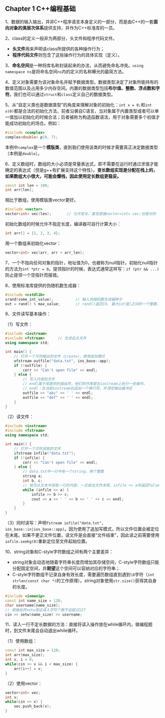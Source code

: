 ## Chapter 1 C++编程基础

1、数据的输入输出，并非C++程序语言本身定义的一部分，而是由C++的一套**面向对象的类层次体系**提供支持，并作为C++标准库的一员。

2、class的定义一般非为两部分，头文件和程序代码文件。
+ **头文件**用来声明该class所提供的各种操作行为；
+ **程序代码文件**则包含了这些操作行为的具体实现（定义）。

3、**命名空间**是一种将库名称封装起来的办法，从而避免命名冲突。`using namespace ns`是将命名空间`ns`内的定义的名称曝光的最简方法。

4、定义对象需要为该对象命名并赋予数据类型。数据类型决定了对象所能持有的数值范围以及占用多少内存空间。内置的数据类型包括**布尔值、整数、浮点数和字符**。我们也可以通过`struct`和`class`定义自己的数据类型。

5、从“自定义类也是数据类型”的角度来理解对象的初始化：`int x = 0;`和`int x(0)`都是合法的初始化方法，前者沿袭自C语言，当对象属于内置类型或者可以单一值加以初始化的时候合法；后者被称为构造函数语法，用于对象需要多个初值才能成功初始化的场合。例如：
```C++
#include <complex>
complex<double> p(0, 7);
```
本例中`complex`是一个**模版类**，直到我们使用该类的时候才需要真正决定数据类型（本例是`double`）。

6、定义数组时，数组的大小必须是常量表达式，即不需要在运行时通过求值才能确定的表达式（但是g++有扩展支持这个特性）。**变长数组实现是分配在栈上的，如果数组大小很大，可能会爆栈，因此使用定长数组更稳妥。**
```C++
const int len = 100;
int arr[len];
```
相比于数组，使用模版类vector更好。
```C++
#include <vector>
vector<int> vec(len);       // 允许变长，甚至直接vector<int> vec;也是对的
```

初始化数组的时候允许不指定长度，编译器可自行计算大小：
```C++
int arr[] = {1, 2, 3, 4};
```
用一个数组来初始化vector：
```C++
vector<int> vec(arr, arr + arr_len);
```

7、一个不指向任何对象的指针，地址值为0，也被称为null指针。初始化null指针的方法为`int *ptr = 0`。提领指针的时候，表达式通常这样写：`if (ptr && ...)`防止提领一个空指针而报错。

8、使用标准库提供的伪随机数生成器：
```C++
#include <cstdlib>
srand(some_int_value);          // 输入伪随机数生成器种子
out = rand() % max_value;       // rand()返回[0, 最大int值]之间的一个整数，通过取模运算限定输出范围
```

9、文件读写基本操作：

（1）写文件：
```C++
#include <iostream>
#include <fstream>      // 包含此头文件
using namespace std;

int main() {
    // 打开一个可供输出的文件（create），使用追加模式
    ofstream outfile("data.txt", ios_base::app);
    if (!outfile) {
        cerr << "Can't open file" << endl;
    } else {
        // 写入内容到文件
        // endl属于库提供的操纵符，他们的作用是在iostream上执行一些操作。
        // endl：在当前iostream后追加一个换行符，并清空输出缓冲区
        outfile << "abc" << ' ' << endl;
        outfile << "def" << ' ' << endl;
    }
}
```

（2）读文件：
```C++
#include <iostream>
#include <fstream>
using namespace std;

int main() {
    // 打开一个可供读取的文件
    ifstream infile("data.txt");
    if (!infile) {
        cerr << "Can't open file" << endl;
    } else {
        // data.txt中一行中有一个string，两个整数
        string a;
        int b, c;
        // 依次从文本中读取一行的内容，一旦抵达文件末尾，infile >> a将返回false，因此while循环中止
        while (infile >> a) {
            infile >> b >> c;
            cout << a << ' ' << b << ' ' << c << endl;
        }
    }
}
```

（3）同时读写：声明`fstream iofile("data.txt", ios_base::in|ios_base::app)`。因为使用了追加写模式，所以文件位置会被定位在末尾。如果不更正文件位置，读文件是会直接“文件结束”，因此读之前需要使用`iofile.seekg(0)`重新定位至文件起始位置。


10、string对象和C-style字符数组之间有两个主要差异：
+ string对象会动态地随着字符串长度而增加其存储空间，C-style字符数组只能分配固定空间，并**期望**这个空间可以容纳对应的字符串；
+ C-style字符数组不记录自身有效长度，需要遍历数组直到遇到`\0`字符（`int strlen(const char *)`的工作原理）。string对象使用`str.size()`获得其自身的长度。
```C++
#include <iomanip>
const int name_size = 128;
char username[name_size];
// 用操纵符setw保证读入字符个数不会超过127
cin >> setw(name_size) >> username;
```

11、读入一行不定长数据的方法：直接将读入操作放在while循环内，做编程题时，到文件末尾会自动退出while循环。

（1）使用数组：
```C++
const int max_size = 128;
int arr[max_size];
int v, i = 0;
while(cin >> v && i < max_size) {
    arr[i++] = v;
}
```

（2）使用vector：
```C++
vector<int> vec;
int v;
while(cin >> v) {
    vec.push_back(v);
}
```
